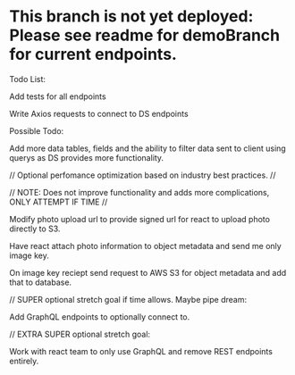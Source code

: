 # This branch is not yet deployed: Please see readme for demoBranch for current endpoints.

Todo List:

Add tests for all endpoints

Write Axios requests to connect to DS endpoints

Possible Todo:

Add more data tables, fields and the ability to filter data sent to client using querys as DS provides more functionality.

// Optional perfomance optimization based on industry best practices. //

// NOTE: Does not improve functionality and adds more complications, ONLY ATTEMPT IF TIME //

Modify photo upload url to provide signed url for react to upload photo directly to S3.

Have react attach photo information to object metadata and send me only image key.

On image key reciept send request to AWS S3 for object metadata and add that to database.

// SUPER optional stretch goal if time allows. Maybe pipe dream:

Add GraphQL endpoints to optionally connect to.

// EXTRA SUPER optional stretch goal:

Work with react team to only use GraphQL and remove REST endpoints entirely.
